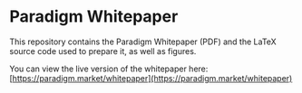 # Paradigm Whitepaper
This repository contains the Paradigm Whitepaper (PDF) and the LaTeX source code used to prepare it, as well as figures.

You can view the live version of the whitepaper here: [https://paradigm.market/whitepaper](https://paradigm.market/whitepaper)
